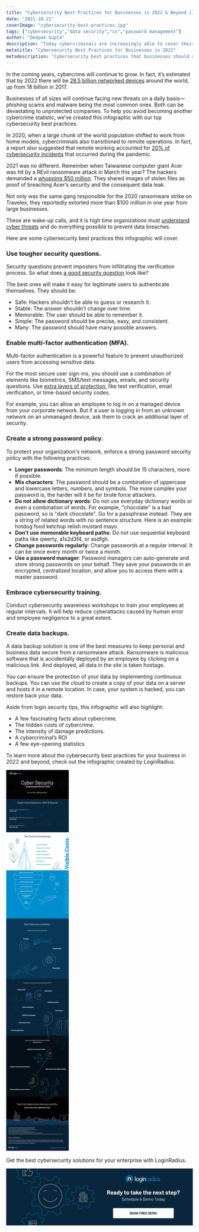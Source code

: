 ```yaml
---
title: "Cybersecurity Best Practices for Businesses in 2022 & Beyond [Infographic]"
date: "2021-10-21"
coverImage: "cybersecurity-best-practices.jpg"
tags: ["cybersecurity","data security","cx","password management"]
author: "Deepak Gupta"
description: "Today cybercriminals are increasingly able to cover their tracks, hide in the cloud, manipulate the infrastructure of the web, and exploit complex vulnerabilities. This infographic summarizes the key takeaway into the cybersecurity best practices that businesses should adopt in 2022."
metatitle: "Cybersecurity Best Practices for Businesses in 2022"
metadescription: "Cybersecurity best practices that businesses should adopt in 2022. Learn more about cyber threats and how to prevent data breaches from our infographic."
---
```


In the coming years, cybercrime will continue to grow. In fact, it’s estimated that by 2022 there will be [28.5 billion networked devices](https://cyrekdigital.com/uploads/content/files/white-paper-c11-741490.pdf]) around the world, up from 18 billion in 2017. 

Businesses of all sizes will continue facing new threats on a daily basis—phishing scams and malware being the most common ones. Both can be devastating to unprotected companies. To help you avoid becoming another cybercrime statistic, we’ve created this infographic with our top cybersecurity best practices.

In 2020, when a large chunk of the world population shifted to work from home models, cybercriminals also transitioned to remote operations. In fact, a report also suggested that remote working accounted for [20% of cybersecurity incidents](https://resources.malwarebytes.com/files/2020/08/Malwarebytes_EnduringFromHome_Report_FINAL.pdf) that occurred during the pandemic. 

2021 was no different. Remember when Taiwanese computer giant Acer was hit by a REvil ransomware attack in March this year? The hackers demanded a [whopping $50 million](https://constellix.com/news/acer-responds-to-being-hit-by-50m-ransomware-attack). They shared images of stolen files as proof of breaching Acer’s security and the consequent data leak.

Not only was the same gang responsible for the 2020 ransomware strike on Travelex, they reportedly extorted more than $100 million in one year from large businesses.

These are wake-up calls, and it is high time organizations must [understand cyber threats](https://www.loginradius.com/blog/2019/10/cybersecurity-attacks-business/) and do everything possible to prevent data breaches.

Here are some cybersecurity best practices this infographic will cover.

### Use tougher security questions.

Security questions prevent imposters from infiltrating the verification process. So what does [a good security question](https://www.loginradius.com/blog/start-with-identity/2019/01/best-practices-choosing-good-security-questions/) look like? 

The best ones will make it easy for legitimate users to authenticate themselves. They should be: 



*   Safe: Hackers shouldn’t be able to guess or research it.
*   Stable: The answer shouldn’t change over time.
*   Memorable: The user should be able to remember it.
*   Simple: The password should be precise, easy, and consistent.
*   Many: The password should have many possible answers.


### Enable multi-factor authentication (MFA).

Multi-factor authentication is a powerful feature to prevent unauthorized users from accessing sensitive data. 

For the most secure user sign-ins, you should use a combination of elements like biometrics, SMS/text messages, emails, and security questions. Use [extra layers of protection](https://www.loginradius.com/blog/2019/06/what-is-multi-factor-authentication/), like text verification, email verification, or time-based security codes.

For example, you can allow an employee to log in on a managed device from your corporate network. But if a user is logging in from an unknown network on an unmanaged device, ask them to crack an additional layer of security. 


### Create a strong password policy.

To protect your organization's network, enforce a strong password security policy with the following practices:



*   **Longer passwords**: The minimum length should be 15 characters, more if possible.
*   **Mix characters**: The password should be a combination of uppercase and lowercase letters, numbers, and symbols. The more complex your password is, the harder will it be for brute force attackers. 
*   **Do not allow dictionary words**: Do not use everyday dictionary words or even a combination of words. For example, "chocolate" is a bad password, so is "dark chocolate". Go for a passphrase instead. They are a string of related words with no sentence structure. Here is an example: hotdog food ketchup relish mustard mayo. 
*   **Don’t use memorable keyboard paths**: Do not use sequential keyboard paths like qwerty, a1s2d3f4, or asdfgh. 
*   **Change passwords regularly**: Change passwords at a regular interval. It can be once every month or twice a month. 
*   **Use a password manager**: Password managers can auto-generate and store strong passwords on your behalf. They save your passwords in an encrypted, centralized location, and allow you to access them with a master password. 


### Embrace cybersecurity training.

Conduct cybersecurity awareness workshops to train your employees at regular intervals. It will help reduce cyberattacks caused by human error and employee negligence to a great extent. 


### Create data backups.

A data backup solution is one of the best measures to keep personal and business data secure from a ransomware attack. Ransomware is malicious software that is accidentally deployed by an employee by clicking on a malicious link. And deployed, all data in the site is taken hostage. 

You can ensure the protection of your data by implementing continuous backups. You can use the cloud to create a copy of your data on a server and hosts it in a remote location. In case, your system is hacked, you can restore back your data. 

Aside from login security tips, this infographic will also highlight:



*   A few fascinating facts about cybercrime.
*   The hidden costs of cybercrime.
*   The intensity of damage predictions.  
*   A cybercriminal’s ROI
*   A few eye-opening statistics 

To learn more about the cybersecurity best practices for your business in 2022 and beyond, check out the infographic created by LoginRadius.

![cybersecurity-infographic](cybersecurity-infographic.png)

Get the best cybersecurity solutions for your enterprise with LoginRadius.

[![book-free-demo-loginradius](../../assets/book-a-demo-loginradius.png)](https://www.loginradius.com/book-a-demo/)

